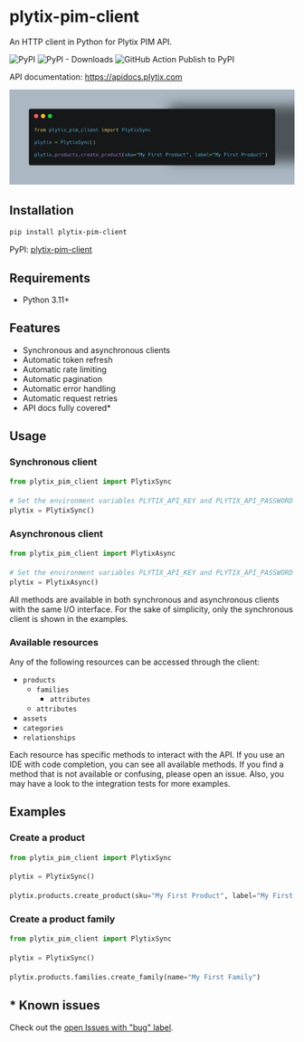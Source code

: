 # plytix-pim-client
An HTTP client in Python for Plytix PIM API.

![PyPI](https://img.shields.io/pypi/v/plytix-pim-client?label=pypi%20package)
![PyPI - Downloads](https://img.shields.io/pypi/dm/plytix-pim-client)
![GitHub Action Publish to PyPI](https://github.com/TheTelematic/plytix-pim-client/actions/workflows/publish-to-pypi.yml/badge.svg)

API documentation: https://apidocs.plytix.com

![Example](https://raw.githubusercontent.com/TheTelematic/plytix-pim-client/main/doc/images/example.png)

## Installation
```bash
pip install plytix-pim-client
```
PyPI: <a href="https://pypi.org/project/plytix-pim-client/" target="_blank">plytix-pim-client</a> 

## Requirements
- Python 3.11+

## Features
- Synchronous and asynchronous clients
- Automatic token refresh
- Automatic rate limiting
- Automatic pagination
- Automatic error handling
- Automatic request retries
- API docs fully covered*

## Usage

### Synchronous client

```python
from plytix_pim_client import PlytixSync

# Set the environment variables PLYTIX_API_KEY and PLYTIX_API_PASSWORD
plytix = PlytixSync()
```

### Asynchronous client

```python
from plytix_pim_client import PlytixAsync

# Set the environment variables PLYTIX_API_KEY and PLYTIX_API_PASSWORD
plytix = PlytixAsync()
```

All methods are available in both synchronous and asynchronous clients with the same I/O interface.
For the sake of simplicity, only the synchronous client is shown in the examples.

### Available resources
Any of the following resources can be accessed through the client:
- `products`
  - `families`
    - `attributes`
  - `attributes`
- `assets`
- `categories`
- `relationships`

Each resource has specific methods to interact with the API. 
If you use an IDE with code completion, you can see all available methods.
If you find a method that is not available or confusing, please open an issue.
Also, you may have a look to the integration tests for more examples.

## Examples
### Create a product

```python
from plytix_pim_client import PlytixSync

plytix = PlytixSync()

plytix.products.create_product(sku="My First Product", label="My First Product")
```

### Create a product family

```python
from plytix_pim_client import PlytixSync

plytix = PlytixSync()

plytix.products.families.create_family(name="My First Family")
```


## * Known issues
Check out the [open Issues with "bug" label](https://github.com/TheTelematic/plytix-pim-client/issues?q=is%3Aopen+is%3Aissue+label%3Abug).

